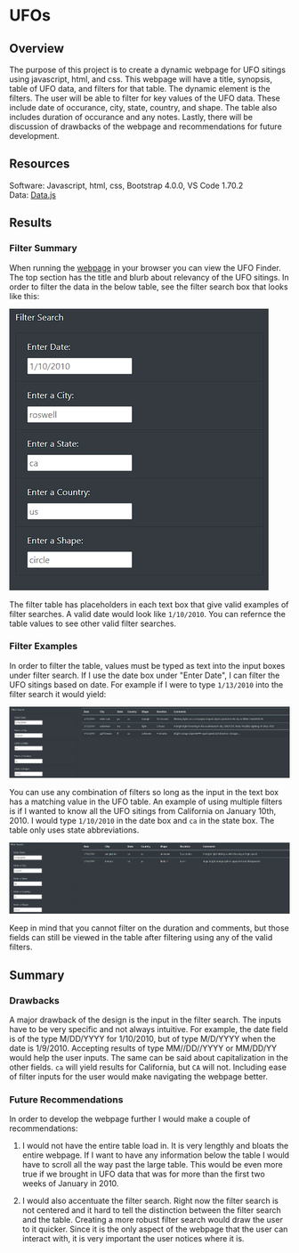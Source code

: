 # UFOs
## Overview
The purpose of this project is to create a dynamic webpage for UFO sitings using javascript, html, and css. This webpage will have a title, synopsis, table of UFO data, and filters for that table. The dynamic element is the filters. The user will be able to filter for key values of the UFO data. These include date of occurance, city, state, country, and shape. The table also includes duration of occurance and any notes. Lastly, there will be discussion of drawbacks of the webpage and recommendations for future development.

## Resources
Software: Javascript, html, css, Bootstrap 4.0.0, VS Code 1.70.2  
Data: [Data.js](static/js/data.js)

## Results
### Filter Summary
When running the [webpage](index.html) in your browser you can view the UFO Finder. The top section has the title and blurb about relevancy of the UFO sitings. In order to filter the data in the below table, see the filter search box that looks like this:

![](static/images/Filter_Table.PNG)

The filter table has placeholders in each text box that give valid examples of filter searches. A valid date would look like `1/10/2010`. You can refernce the table values to see other valid filter searches.

### Filter Examples
In order to filter the table, values must be typed as text into the input boxes under filter search. If I use the date box under "Enter Date", I can filter the UFO sitings based on date. For example if I were to type `1/13/2010` into the filter search it would yield:

![](static/images/Date_Filter.PNG)

You can use any combination of filters so long as the input in the text box has a matching value in the UFO table. An example of using multiple filters is if I wanted to know all the UFO sitings from California on January 10th, 2010. I would type `1/10/2010` in the date box and `ca` in the state box. The table only uses state abbreviations.

![](static/images/Date%26State_Filter.PNG)

Keep in mind that you cannot filter on the duration and comments, but those fields can still be viewed in the table after filtering using any of the valid filters.

## Summary
### Drawbacks
A major drawback of the design is the input in the filter search. The inputs have to be very specific and not always intuitive. For example, the date field is of the type M/DD/YYYY for 1/10/2010, but of type M/D/YYYY when the date is 1/9/2010. Accepting results of type MM//DD//YYYY or MM/DD/YY would help the user inputs. The same can be said about capitalization in the other fields. `ca` will yield results for California, but `CA` will not. Including ease of filter inputs for the user would make navigating the webpage better.

### Future Recommendations
In order to develop the webpage further I would make a couple of recommendations:

1. I would not have the entire table load in. It is very lengthly and bloats the entire webpage. If I want to have any information below the table I would have to scroll all the way past the large table. This would be even more true if we brought in UFO data that was for more than the first two weeks of January in 2010.

2. I would also accentuate the filter search. Right now the filter search is not centered and it hard to tell the distinction between the filter search and the table. Creating a more robust filter search would draw the user to it quicker. Since it is the only aspect of the webpage that the user can interact with, it is very important the user notices where it is.




